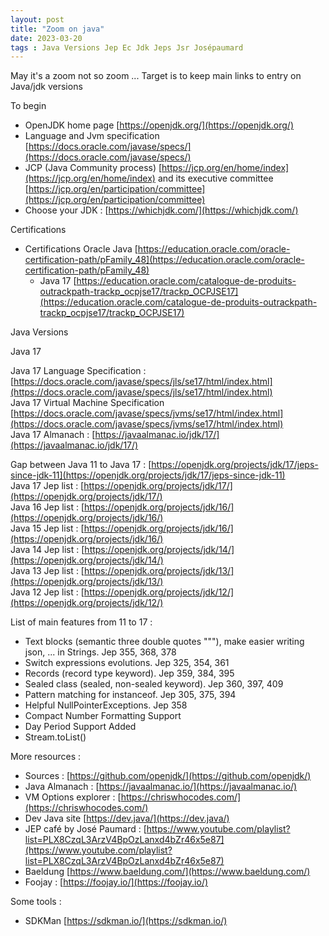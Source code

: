 ```yaml
---
layout: post
title: "Zoom on java"
date: 2023-03-20
tags : Java Versions Jep Ec Jdk Jeps Jsr Josépaumard
---
```


May it's a zoom not so zoom ... Target is to keep main links to entry on Java/jdk versions

To begin   

* OpenJDK home page [https://openjdk.org/](https://openjdk.org/)   
* Language and Jvm specification [https://docs.oracle.com/javase/specs/](https://docs.oracle.com/javase/specs/)    
* JCP (Java Community process) [https://jcp.org/en/home/index](https://jcp.org/en/home/index) and its executive committee [https://jcp.org/en/participation/committee](https://jcp.org/en/participation/committee)       
* Choose your JDK : [https://whichjdk.com/](https://whichjdk.com/)    

Certifications

* Certifications Oracle Java [https://education.oracle.com/oracle-certification-path/pFamily_48](https://education.oracle.com/oracle-certification-path/pFamily_48) 
  * Java 17 [https://education.oracle.com/catalogue-de-produits-outrackpath-trackp_ocpjse17/trackp_OCPJSE17](https://education.oracle.com/catalogue-de-produits-outrackpath-trackp_ocpjse17/trackp_OCPJSE17) 

Java Versions

Java 17

Java 17 Language Specification : [https://docs.oracle.com/javase/specs/jls/se17/html/index.html](https://docs.oracle.com/javase/specs/jls/se17/html/index.html)   
Java 17 Virtual Machine Specification [https://docs.oracle.com/javase/specs/jvms/se17/html/index.html](https://docs.oracle.com/javase/specs/jvms/se17/html/index.html)    
Java 17 Almanach : [https://javaalmanac.io/jdk/17/](https://javaalmanac.io/jdk/17/)    

Gap between Java 11 to Java 17 : [https://openjdk.org/projects/jdk/17/jeps-since-jdk-11](https://openjdk.org/projects/jdk/17/jeps-since-jdk-11)    
Java 17 Jep list : [https://openjdk.org/projects/jdk/17/](https://openjdk.org/projects/jdk/17/)    
Java 16 Jep list : [https://openjdk.org/projects/jdk/16/](https://openjdk.org/projects/jdk/16/)    
Java 15 Jep list : [https://openjdk.org/projects/jdk/16/](https://openjdk.org/projects/jdk/16/)    
Java 14 Jep list : [https://openjdk.org/projects/jdk/14/](https://openjdk.org/projects/jdk/14/)    
Java 13 Jep list : [https://openjdk.org/projects/jdk/13/](https://openjdk.org/projects/jdk/13/)    
Java 12 Jep list : [https://openjdk.org/projects/jdk/12/](https://openjdk.org/projects/jdk/12/)    

List of main features from 11 to 17 :    
* Text blocks (semantic three double quotes """), make easier writing json, ... in Strings. Jep 355, 368, 378    
* Switch expressions evolutions. Jep 325, 354, 361    
* Records (record type keyword). Jep 359, 384, 395    
* Sealed class (sealed, non-sealed keyword). Jep 360, 397, 409    
* Pattern matching for instanceof. Jep 305, 375, 394    
* Helpful NullPointerExceptions. Jep 358      
* Compact Number Formatting Support    
* Day Period Support Added    
* Stream.toList()  

More resources : 

* Sources : [https://github.com/openjdk/](https://github.com/openjdk/)   
* Java Almanach : [https://javaalmanac.io/](https://javaalmanac.io/)  
* VM Options explorer : [https://chriswhocodes.com/](https://chriswhocodes.com/)    
* Dev Java site [https://dev.java/](https://dev.java/)    
* JEP café by José Paumard : [https://www.youtube.com/playlist?list=PLX8CzqL3ArzV4BpOzLanxd4bZr46x5e87](https://www.youtube.com/playlist?list=PLX8CzqL3ArzV4BpOzLanxd4bZr46x5e87)    
* Baeldung [https://www.baeldung.com/](https://www.baeldung.com/)    
* Foojay : [https://foojay.io/](https://foojay.io/)   

Some tools : 
* SDKMan [https://sdkman.io/](https://sdkman.io/)    
